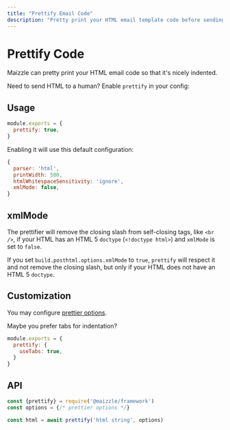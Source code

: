 ```yaml
---
title: "Prettify Email Code"
description: "Pretty print your HTML email template code before sending it to a colleague or a client."
---
```


# Prettify Code

Maizzle can pretty print your HTML email code so that it's nicely indented.

Need to send HTML to a human? Enable `prettify` in your config:

## Usage

```js [config.js]
module.exports = {
  prettify: true,
}
```

Enabling it will use this default configuration:

```js
{
  parser: 'html',
  printWidth: 500,
  htmlWhitespaceSensitivity: 'ignore',
  xmlMode: false,
}
```

## xmlMode

The prettifier will remove the closing slash from self-closing tags, like `<br />`, if your HTML has an HTML 5 `doctype` (`<!doctype html>`) and `xmlMode` is set to `false`.

If you set `build.posthtml.options.xmlMode` to `true`, `prettify` will respect it and not remove the closing slash, but only if your HTML does not have an HTML 5 `doctype`.

## Customization

You may configure [prettier options](https://prettier.io/docs/en/options).

Maybe you prefer tabs for indentation?

```js [config.js]
module.exports = {
  prettify: {
    useTabs: true,
  }
}
```

## API

```js [app.js]
const {prettify} = require('@maizzle/framework')
const options = {/* prettier options */}

const html = await prettify('html string', options)
```
